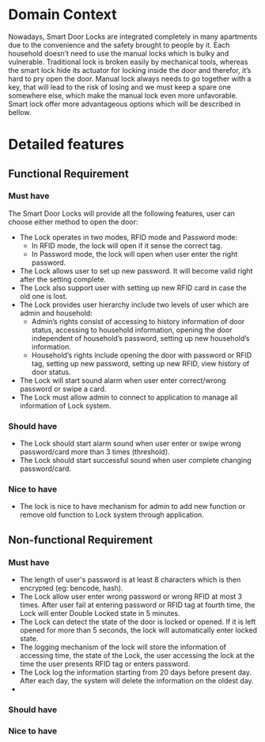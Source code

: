 # Domain Context
Nowadays, Smart Door Locks are integrated completely in many apartments due to the convenience and the safety brought to people by it. Each household doesn’t need to use the manual locks which is bulky and vulnerable. Traditional lock is broken easily by mechanical tools, whereas the smart lock hide its actuator for locking inside the door and therefor, it’s hard to pry open the door. Manual lock always needs to go together with a key, that will lead to the risk of losing and we must keep a spare one somewhere else, which make the manual lock even more unfavorable. Smart lock offer more advantageous options which will be described in bellow.

# Detailed features

## Functional Requirement
### Must have
The Smart Door Locks will provide all the following features, user can choose either method to open the door:
- The Lock operates in two modes, RFID mode and Password mode:
    + In RFID mode, the lock will open if it sense the correct tag. 
    + In Password mode, the lock will open when user enter the right password. 
- The Lock allows user to set up new password. It will become valid right after the setting complete. 
- The Lock also support user with setting up new RFID card in case the old one is lost.
- The Lock provides user hierarchy include two levels of user which are admin and household:
    + Admin’s rights consist of accessing to history information of door status, accessing to household information, opening the door independent of household’s password, setting up new household’s information. 
    + Household’s rights include opening the door with password or RFID tag, setting up new password, setting up new RFID, view history of door status.
- The Lock will start sound alarm when user enter correct/wrong password or swipe a card. 
- The Lock must allow admin to connect to application to manage all information of Lock system.

### Should have
- The Lock should start alarm sound when user enter or swipe wrong password/card more than 3 times (threshold).
- The Lock should start successful sound when user complete changing password/card.

### Nice to have 
- The lock is nice to have mechanism for admin to add new function or remove old function to Lock system through application. 

## Non-functional Requirement

### Must have
- The length of user's password is at least 8 characters which is then encrypted (eg: bencode, hash).
- The Lock allow user enter wrong password or wrong RFID at most 3 times. After user fail at entering password or RFID tag at fourth time, the Lock will enter Double Locked state in 5 minutes.
- The Lock can detect the state of the door is locked or opened. If it is left opened for more than 5 seconds, the lock will automatically enter locked state.
- The logging mechanism of the lock will store the information of accessing time, the state of the Lock, the user accessing the lock at the time the user presents RFID tag or enters password.
- The Lock log the information starting from 20 days before present day. After each day, the system will delete the information on the oldest day.
- 
### Should have


### Nice to have